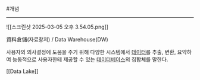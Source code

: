 #개념 

---

![[스크린샷 2025-03-05 오후 3.54.05.png]]

資料倉儲(자료창저) / Data Warehouse(DW)  
  
사용자의 의사결정에 도움을 주기 위해 다양한 시스템에서 [데이터](https://namu.wiki/w/%EB%8D%B0%EC%9D%B4%ED%84%B0 "데이터")를 추출, 변환, 요약하여 능동적으로 사용자한테 제공할 수 있는 [데이터베이스](https://namu.wiki/w/%EB%8D%B0%EC%9D%B4%ED%84%B0%EB%B2%A0%EC%9D%B4%EC%8A%A4 "데이터베이스")의 집합체를 말한다.

[[Data Lake]]